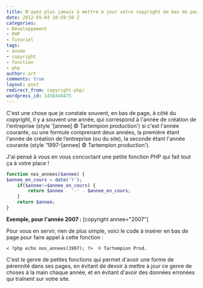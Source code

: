 ```yaml
---
title: N'ayez plus jamais à mettre à jour votre copyright de bas de page
date: 2012-05-03 18:59:58 Z
categories:
- Développement
- PHP
- Tutoriel
tags:
- année
- copyright
- fonction
- php
author: art
comments: true
layout: post
redirect_from: copyright-php/
wordpress_id: 1438448475
---
```


C'est une chose que je constate souvent, en bas de page, à côté du copyright, il y a souvent une année, qui correspond à l'année de création de l'entreprise (style '[annee] © Tartempion production') si c'est l'année courante, ou une formule comprenant deux années, la première étant l'année de création de l’entreprise (ou du site), la seconde étant l'année courante (style '1997-[annee] © Tartempion production').

J'ai pensé à vous en vous concoctant une petite fonction PHP qui fait tout ça à votre place !


```php    
function nos_annees($annee) {
$annee_en_cours = date('Y');
    if($annee!=$annee_en_cours) {
        return $annee . '-' . $annee_en_cours;
    }
    return $annee;
}
```    




**Exemple, pour l'année 2007 :** [copyright annee="2007"]

Pour vous en servir, rien de plus simple, voici le code à insérer en bas de page pour faire appel à cette fonction :


```  
< ?php echo nos_annees(1997); ?>  © Tartempion Prod.
```



C'est le genre de petites fonctions qui permet d'avoir une forme de pérennité dans ses pages, en évitant de devoir à mettre à jour ce genre de choses à la main chaque année, et en évitant d'avoir des données erronées qui traînent sur votre site.
